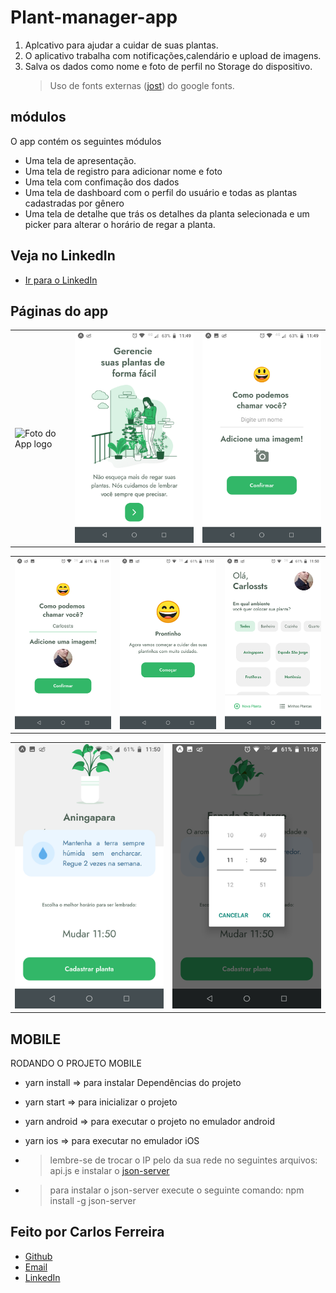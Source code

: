 # Plant-manager-app

1. Aplcativo para ajudar a cuidar de suas plantas.
2. O aplicativo trabalha com notificações,calendário e upload de imagens.
3. Salva os dados como nome e foto de perfil no Storage do dispositivo.
   > Uso de fonts externas ([jost](https://fonts.google.com/specimen/Jost)) do google fonts.

## módulos

O app contém os seguintes módulos

- Uma tela de apresentação.
- Uma tela de registro para adicionar nome e foto
- Uma tela com confimação dos dados
- Uma tela de dashboard com o perfil do usuário e todas as plantas cadastradas por gênero
- Uma tela de detalhe que trás os detalhes da planta selecionada e um picker para alterar o horário de regar a planta.

## Veja no LinkedIn

- [Ir para o LinkedIn](https://www.linkedin.com/posts/carlos-ferreira-4b2ba219a_milhaextra-reactnative-nlw5-activity-6791517217042264064-hzv6)

## Páginas do app

<table>
  <tr>
<td><img src="https://github.com/CarlosSTS/nlw3/blob/master/images/logo.png" alt="Foto do App logo" width="360" /></td>
<td><img src="https://github.com/CarlosSTS/NLW5/blob/master/images/screen1.png" alt="Foto do App tela1" width="360" /></td>
<td><img src="https://github.com/CarlosSTS/NLW5/blob/master/images/screen2.png" alt="Foto do App tela2" width="360" /></td>
</tr>
</table>

<table>
  <tr>
<td><img src="https://github.com/CarlosSTS/NLW5/blob/master/images/screen3.png" alt="Foto do App tela3" width="360" /></td>
<td><img src="https://github.com/CarlosSTS/NLW5/blob/master/images/screen4.png" alt="Foto do App tela4" width="360" /></td>
<td><img src="https://github.com/CarlosSTS/NLW5/blob/master/images/screen5.png" alt="Foto do App tela5" width="360" /></td>
</tr>
</table>

<table>
  <tr>
<td><img src="https://github.com/CarlosSTS/NLW5/blob/master/images/screen6.png" alt="Foto do App tela6" width="360" /></td>
<td><img src="https://github.com/CarlosSTS/NLW5/blob/master/images/screen7.png" alt="Foto do App tela7" width="360" /></td>
</tr>
</table>

## MOBILE

RODANDO O PROJETO MOBILE

- yarn install => para instalar Dependências do projeto
- yarn start => para inicializar o projeto
- yarn android => para executar o projeto no emulador android
- yarn ios => para executar no emulador iOS
- > lembre-se de trocar o IP pelo da sua rede no seguintes arquivos: api.js e instalar o [json-server](https://github.com/typicode/json-server)

- > para instalar o json-server execute o seguinte comando: npm install -g json-server

## Feito por Carlos Ferreira

- [Github](https://www.github.com/CarlosSTS)
- [Email](mailto://carlossts826@gmail.com)
- [LinkedIn](https://www.linkedin.com/in/carlos-ferreira-4b2ba219a/)
